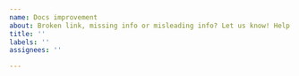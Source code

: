 ```yaml
---
name: Docs improvement
about: Broken link, missing info or misleading info? Let us know! Help us to improve the docs
title: ''
labels: ''
assignees: ''

---
```


<!--
Consider also opening a Pull request with the changes you want to make.

Broken link, missing info or misleading info? Let us know!
-->
